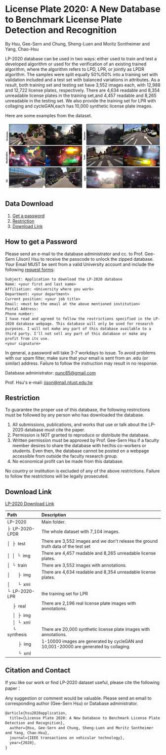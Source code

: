 # License Plate 2020: A New Database to Benchmark License Plate Detection and Recognition
By Hsu, Gee-Sern and Chung, Sheng-Luen and Moritz Sontheimer and Yang, Chao-Hsu

LP-2020 database can be used in two ways: either used to train and test a developed algorithm or used for the verification of an existing trained algorithm, where the algorithm refers to LPD, LPR, or jointly as LPDR algorithm. The samples were split equally 50%/50% into a  training set with validation included and a test set with balanced variations in attributes. As a result, both training set and testing set have 3,552 images each, with 12,988 and 12,722 license plates, respectively. There are 4,634 readable and 8,354 unreadable license plates in the training set,and 4,457 readable and 8,265 unreadable in the testing set. We also provide the training set for LPR with collaging and cycleGAN,each has 10,000 synthetic license plate images.

Here are some examples from the dataset.

![Alt text](LP2020_example.PNG?raw=true "Title")

Data Download 
--
 1. [Get a password](#how-to-get-a-password)
 2. [Restriction](#restriction)
 3. [Download Link](#download-link)
 
How to get a Password
-
Please send an e-mail to the database administrator and cc. to Prof. Gee-Sern (Jison) Hsu to receive the passcode to unlock the zipped database. Your Email MUST be sent from a valid University account and include the following [request forms](./RequestForms.txt):

```
Subject: Application to download the LP-2020 database
Name: <your first and last name>
Affiliation: <University where you work>
Department: <your department>
Current position: <your job title>
Email: <must be the email at the above mentioned institution>
Postal Address:
Phone number:
I have read and agreed to follow the restrictions specified in the LP-2020 database webpage. This database will only be used for research purposes. I will not make any part of this database available to a third party. I'll not sell any part of this database or make any profit from its use.
<your signature>
```
In general, a password will take 3-7 workdays to issue. To avoid problems with our spam filter, make sure that your email is sent from an .edu (or similar) address. Failure to follow the instruction may result in no response. 

Database administrator: qunc85@gmail.com

Prof. Hsu's e-mail: jison@mail.ntust.edu.tw



Restriction
-
To guarantee the proper use of this database, the following restrictions must be followed by any person who has downloaded the database.
 1. All submissions, publications, and works that use or talk about the LP-2020 database must cite the paper. 
 2. Permission is NOT granted to reproduce or distribute the database. 
 3. Written permission must be approved by Prof. Gee-Sern Hsu if a faculty member desires to share the database with her/his co-workers or students. Even then, the database cannot be posted on a webpage accessible from outside the faculty research group. 
 4. No economical profit can be made from this database. 
 
No country or institution is excluded of any of the above restrictions. Failure to follow the restrictions will be legally prosecuted.

Download Link
-
[LP-2020 Download Link](
https://drive.google.com/file/d/1IivwHP5a1rZEzAGpSRVbvWhmeVh2-QgH/view?usp=sharing)

| Path | Description
| :--- | :----------
| LP-2020 | Main folder.
| &boxvr;&nbsp; LP-2020-LPDR | The whole dataset with 7,104 images.
| &boxv;&nbsp; &boxvr;&nbsp; test | There are 3,552 images and we don't release the ground truth data of the test set
| &boxv;&nbsp; &boxv;&nbsp; &boxur;&nbsp; img | There are 4,457 readable and 8,265 unreadable license plates.
| &boxv;&nbsp; &boxur;&nbsp; train | There are 3,552 images with annotations. 
| &boxv;&nbsp; &ensp;&ensp; &boxvr;&nbsp; img | There are 4,634 readable and 8,354 unreadable license plates.
| &boxv;&nbsp; &ensp;&ensp; &boxur;&nbsp; xml |
| &boxur;&nbsp; LP-2020-LPR | the training set for LPR
| &ensp;&ensp; &boxvr;&nbsp; real | There are 2,196 real license plate images with annotations. 
| &ensp;&ensp; &boxv;&nbsp; &boxvr;&nbsp; img |
| &ensp;&ensp; &boxv;&nbsp; &boxur;&nbsp; xml |
| &ensp;&ensp; &boxur;&nbsp; synthesis | There are 20,000 synthetic license plate images with annotations.
| &ensp;&ensp; &ensp;&ensp; &boxvr;&nbsp; img | 1-10000 images are generated by cycleGAN and 10,001-20000 are generated by collaging.
| &ensp;&ensp; &ensp;&ensp; &boxur;&nbsp; xml |


Citation and Contact
--
If you like our work or find LP-2020 dataset useful, please cite the following paper：

Any suggestion or comment would be valuable. Please send an email to corresponding author (Gee-Sern Hsu) or Database administrator.
``` SHENG-LUEN CHUNG,
@article{hsu2020application,
  title={License Plate 2020: A New Database to Benchmark License Plate Detection and Recognition},
  author={Hsu, Gee-Sern and Chung, Sheng-Luen and Moritz Sontheimer and Yang, Chao-Hsu},
  journal={IEEE transactions on vehicular technology},
  year={2020},
}
```

